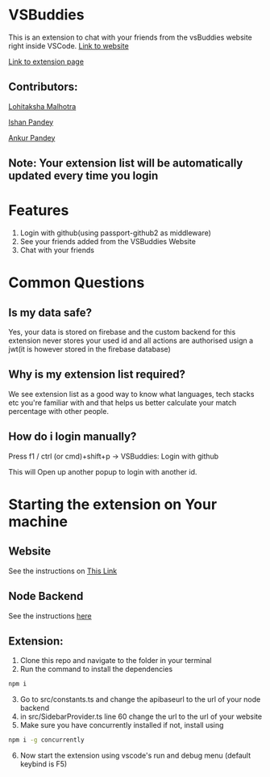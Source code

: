 # VSBuddies
This is an extension to chat with your friends from the vsBuddies website right inside VSCode.
[Link to website](https://vsbuddies.netlify.app)

[Link to extension page](https://marketplace.visualstudio.com/items?itemName=Lohitaksha.vsbuddies)
## Contributors:
[Lohitaksha Malhotra](https://github.com/lohit244)

[Ishan Pandey](https://github.com/ishanpandey703)

[Ankur Pandey](https://github.com/ankurpandey07)

## Note: Your extension list will be automatically updated every time you login

# Features
1. Login with github(using passport-github2 as middleware)
2. See your friends added from the VSBuddies Website
3. Chat with your friends

# Common Questions
## Is my data safe?
 Yes, your data is stored on firebase and the custom backend for this extension never stores your used id and all actions are authorised usign a jwt(it is however stored in the firebase database)

## Why is my extension list required?
 We see extension list as a good way to know what languages, tech stacks etc you're familiar with and that helps us better calculate your match percentage with other people.

## How do i login manually?

 Press f1 / ctrl (or cmd)+shift+p -> VSBuddies: Login with github

 This will Open up another popup to login with another id.

# Starting the extension on Your machine
## Website
See the instructions on [This Link](https://github.com/Lohit244/vsbuddies-website)
## Node Backend 
See the instructions [here](https://github.com/Lohit244/vsbuddiesextapi)
## Extension:
1. Clone this repo and navigate to the folder in your terminal
2. Run the command to install the dependencies

```bash
npm i
```
3. Go to src/constants.ts and change the apibaseurl to the url of your node backend
4. in src/SidebarProvider.ts line 60 change the url to the url of your website
5. Make sure you have concurrently installed if not, install using

```bash
npm i -g concurrently
```
6. Now start the extension using vscode's run and debug menu (default keybind is F5)